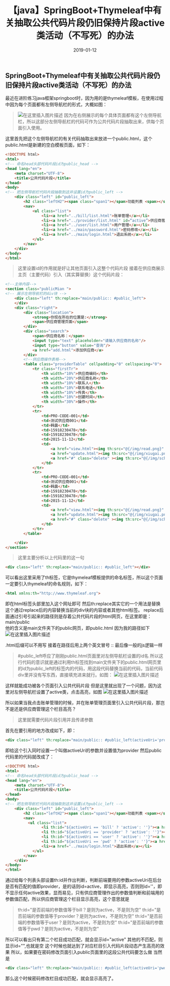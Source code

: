 ﻿---
title: 【java】SpringBoot+Thymeleaf中有关抽取公共代码片段仍旧保持片段active类活动（不写死）的办法
date: 2019-01-12
tags: java
---
<meta name="referrer" content="no-referrer" />

##  SpringBoot+Thymeleaf中有关抽取公共代码片段仍旧保持片段active类活动（不写死）的办法

最近在进阶练习java框架springboot时，因为用的是thymeleaf模板，在使用过程中因为每个页面都有左侧导航栏的形式，大概如图：
>![在这里插入图片描述](https://img-blog.csdnimg.cn/20190112205111920.png?x-oss-process=image/watermark,type_ZmFuZ3poZW5naGVpdGk,shadow_10,text_aHR0cHM6Ly9ibG9nLmNzZG4ubmV0L3FxXzQwOTQ4Nzk1,size_16,color_FFFFFF,t_70)
因为在右侧展示的每个具体页面都有这个左侧导航栏，所以这部分左侧导航栏的代码可作为公共代码片段抽取出来，供每个页面引入使用。

这里首先把这个左侧导航栏的有关代码抽取出来放进一个public.html，这个public.html是新建的空白模板页面，如下：

```html
<!DOCTYPE html>
<html>
<!-- 命名head头部代码片段id为public_head -->
<head lang="en">
    <meta charset="UTF-8">
    <title>公共代码片段</title>
</head>
<body>
<!-- 把左侧导航栏代码片段抽取到这并设置id为public_left -->
    <div class="left" id="public_left">
        <h2 class="leftH2"><span class="span1"></span>功能列表 <span></span></h2>
        <nav>
            <ul class="list">
                <li><a href="../bill/list.html">账单管理</a></li>
                <li><a href="../provider/list.html" id=“active”>供应商管理</a></li>
                <li><a href="../user/list.html">用户管理</a></li>
                <li><a href="../main/password.html">密码修改</a></li>
                <li><a href="../main/login.html">退出系统</a></li>
            </ul>
        </nav>
    </div>
</body>
</html>
```
>这里设置id的作用就是好让其他页面引入这整个代码片段
接着在供应商展示主页（主要代码）引入（其实算替换）这个代码片段：

```html
<!--主体内容-->
<section class="publicMian ">
<!-- 展示左侧导航栏的div块 -->
    <div class="left" th:replace="main/public:: #public_left">
    </div>
    <div class="right">
        <div class="location">
            <strong>你现在所在的位置是:</strong>
            <span>供应商管理页面</span>
        </div>
        <div class="search">
            <span>供应商名称：</span>
            <input type="text" placeholder="请输入供应商的名称"/>
            <input type="button" value="查询"/>
            <a href="add.html">添加供应商</a>
        </div>
        <!--供应商操作表格-->
        <table class="providerTable" cellpadding="0" cellspacing="0">
            <tr class="firstTr">
                <th width="10%">供应商编码</th>
                <th width="20%">供应商名称</th>
                <th width="10%">联系人</th>
                <th width="10%">联系电话</th>
                <th width="10%">传真</th>
                <th width="10%">创建时间</th>
                <th width="30%">操作</th>
            </tr>
            <tr>
                <td>PRO-CODE—001</td>
                <td>测试供应商001</td>
                <td>韩露</td>
                <td>15918230478</td>
                <td>15918230478</td>
                <td>2015-11-12</td>
                <td>
                    <a href="view.html"><img th:src="@{/img/read.png}"  alt="查看" title="查看"/></a>
                    <a href="update.html"><img th:src="@{/img/xiugai.png}" alt="修改" title="修改"/></a>
					<a href="#" class="delete" ><img th:src="@{/img/schu.png}" alt="删除" title="删除"/></a>
                </td>
            </tr>
            <tr>
                <td>PRO-CODE—001</td>
                <td>测试供应商001</td>
                <td>韩露</td>
                <td>15918230478</td>
                <td>15918230478</td>
                <td>2015-11-12</td>
                <td>
                    <a href="view.html"><img th:src="@{/img/read.png}"  alt="查看" title="查看"/></a>
                    <a href="update.html"><img th:src="@{/img/xiugai.png}" alt="修改" title="修改"/></a>
                    <a href="#" class="delete" ><img th:src="@{/img/schu.png}" alt="删除" title="删除"/></a>
                </td>
            </tr>
        </table>

    </div>
</section>
```

> 这里主要分析以上代码里的这一句
 

```html
<div class="left" th:replace="main/public:: #public_left"></div> 
```
可以看出这里采用了th标签，它是thymeleaf模板提供的命名标签，所以这个页面一定要引入thymeleaf的命名规则，如下：


```html
<html xmlns:th="http://www.thymeleaf.org">
```

即在html标签头部里加入这个网址即可
然后th:replace其实它的一个用法是替换这个通过replace后的内容替换当前的div块的内容或者其他html标签。
replace后面通过引号引起来的路径则是存着公共代码片段的html网页，在这里即是：main/public  
他的含义是main文件夹下的public网页，即public.html
因为我的路径如下
![在这里插入图片描述](https://img-blog.csdnimg.cn/20190112212244187.png)

.html后缀可以不用写
接着在路径后用上两个英文冒号 ::
最后像一般的js逻辑一样
> #public_left呼应了刚刚public.html页面里对左侧导航栏设置的id名
所以这行代码的意识就是通过利用th标签找到main文件夹下的public.html网页里的id为public_left的标签内的代码，用这段代码替换当前的代码，当前代码div里并没有写东西，直接填充进来就行。如图：
![在这里插入图片描述](https://img-blog.csdnimg.cn/20190112213213243.png?x-oss-process=image/watermark,type_ZmFuZ3poZW5naGVpdGk,shadow_10,text_aHR0cHM6Ly9ibG9nLmNzZG4ubmV0L3FxXzQwOTQ4Nzk1,size_16,color_FFFFFF,t_70)

这样就能成功被各个页面引入公共代码片段
但是这里就出现了一个问题，因为这里对左侧导航栏设置了active类，点击高亮，如图
![在这里插入图片描述](https://img-blog.csdnimg.cn/201901122134077.png)

所以如果当我点击账单管理的时候，并在账单管理页面里引入公共代码片段，那岂不是还是供应商管理这个栏目高亮？
>这里就需要代码片段引用并且传递参数

首先在要引用的地方改成如下，即：
```html
<div class="left" th:replace="main/public:: #public_left(activeUri='provider')"></div> 
```
即给这个引入同时设置一个叫做activeUri的参数并设置值为provider
然后public代码里的代码就改成了：

```html
<!DOCTYPE html>
<html>
<!-- 命名head头部代码片段id为public_head -->
<head lang="en">
    <meta charset="UTF-8">
    <title>公共代码片段</title>
</head>
<body>
<!-- 把左侧导航栏代码片段抽取到这并设置id为public_left -->
    <div class="left" id="public_left">
        <h2 class="leftH2"><span class="span1"></span>功能列表 <span></span></h2>
        <nav>
          <ul class="list">
                <li th:id="${activeUri == 'bill' ? 'active': ''}"><a href="../bill/list.html">账单管理</a></li>
                <li th:id="${activeUri == 'provider' ? 'active': ''}"><a href="../provider/list.html">供应商管理</a></li>
                <li th:id="${activeUri == 'user' ? 'active': ''}"><a href="../user/list.html">用户管理</a></li>
                <li th:id="${activeUri == 'pwd' ? 'active': ''}"><a href="../main/password.html">密码修改</a></li>
                <li><a href="../main/login.html">退出系统</a></li>
            </ul>
        </nav>
    </div>
</body>
</html>
```

通过给每个列表头部设置th:id并作出判断，判断前端要用的参数activeUri在后台是否有匹配的值即provider，是的话则id=active，即显示高亮，否则则id=''，即不显示任何active效果，显而易见，只有供应商管理作出的参数值判断和前端用的参数值匹配，所以供应商管理这个栏目显示高亮，这个意思就是
>th:id="是否前端的参数值等于bill？是则为active，不是则为空"
>th:id="是否前端的参数值等于provider？是则为active，不是则为空"
>th:id="是否前端的参数值等于user？是则为active，不是则为空"
>th:id="是否前端的参数值等于pwd？是则为active，不是则为空"

所以可以看出只有第二个栏目成功匹配，就会显示id="active"
其他的不匹配，则显示id="",也就是空
这个时候也就达到了对应栏目引入代码片段动态产生高亮的效果
所以，如果要在密码修改页面引入public页面里的这段公共代码要怎么做
当然是

```html
<div class="left" th:replace="main/public:: #public_left(activeUri='pwd')"></div> 
```

那么这个时候密码修改栏目成功匹配，就会显示高亮了。

